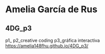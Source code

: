 # Amelia García de Rus
## 4DG_p3
p1_
p2_creative coding
p3_gráfica interactiva
https://amelia148fhu.github.io/4DG_p3/
